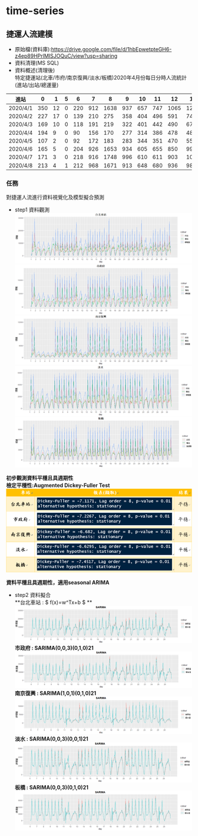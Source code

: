 # time-series
## 捷運人流建模

* 原始檔(資料庫):https://drive.google.com/file/d/1hbEpwetpteGH6-z4ep89HPrlMISJOQuC/view?usp=sharing
* 資料清理(MS SQL)
* 資料概述(清理後)<br>
特定捷運站(北車/市府/南京復興/淡水/板橋)2020年4月份每日分時人流統計(進站/出站/總運量)

| 進站       | 0   | 1  | 5 | 6   | 7   | 8    | 9   | 10  | 11  | 12   | 13   | 14   | 15   | 16   | 17   | 18   | 19   | 20   | 21   | 22   | 23  | 總計 |
|----------|-----|----|---|-----|-----|------|-----|-----|-----|------|------|------|------|------|------|------|------|------|------|------|-----|-------|
| 2020/4/1 | 350 | 12 | 0 | 220 | 912 | 1638 | 937 | 657 | 747 | 1065 | 1221 | 1274 | 1263 | 1484 | 2953 | 7378 | 5162 | 2716 | 2308 | 1724 | 713 | 34734 |
| 2020/4/2 | 227 | 17 | 0 | 139 | 210 | 275  | 358 | 404 | 496 | 591  | 740  | 784  | 833  | 828  | 1069 | 1186 | 928  | 924  | 1021 | 870  | 387 | 12287 |
| 2020/4/3 | 169 | 10 | 0 | 118 | 191 | 219  | 322 | 401 | 442 | 490  | 674  | 770  | 646  | 802  | 1022 | 1002 | 851  | 772  | 865  | 801  | 378 | 10945 |
| 2020/4/4 | 194 | 9  | 0 | 90  | 156 | 170  | 277 | 314 | 386 | 478  | 487  | 599  | 591  | 675  | 862  | 864  | 753  | 687  | 793  | 709  | 336 | 9430  |
| 2020/4/5 | 107 | 2  | 0 | 92  | 172 | 183  | 283 | 344 | 351 | 470  | 558  | 691  | 672  | 707  | 892  | 794  | 713  | 699  | 720  | 549  | 253 | 9252  |
| 2020/4/6 | 165 | 5  | 0 | 204 | 926 | 1653 | 934 | 605 | 655 | 850  | 994  | 958  | 1129 | 1382 | 2827 | 7881 | 5708 | 2724 | 2031 | 1353 | 413 | 33397 |
| 2020/4/7 | 171 | 3  | 0 | 218 | 916 | 1748 | 996 | 610 | 611 | 903  | 1002 | 1058 | 1096 | 1288 | 2851 | 7697 | 5318 | 2668 | 2149 | 1406 | 528 | 33237 |
| 2020/4/8 | 213 | 4  | 1 | 212 | 968 | 1671 | 913 | 648 | 680 | 936  | 987  | 1093 | 1078 | 1231 | 3006 | 7573 | 5128 | 2637 | 2187 | 1509 | 540 | 33215 |

### 任務
對捷運人流進行資料視覺化及模型擬合預測

* step1 資料觀測<br>
![](北車.png)
![](市府.png)
![](南京復興.png)
![](淡水.png)
![](板橋.png)

**初步觀測資料平穩且具週期性**<br>
**檢定平穩性:Augmented Dickey-Fuller Test**
![](平穩性檢定.png)

**資料平穩且具週期性，適用seasonal ARIMA**

* step2 資料擬合<br>
**台北車站 :  $ f(x)=w^Tx+b $ **<br>
![](北車擬合.png)
**市政府 : SARIMA(0,0,3)(0,1,0)21**<br>
![](市府擬合.png)
**南京復興 : SARIMA(1,0,1)(0,1,0)21**<br>
![](南京復興擬合.png)
**淡水 : SARIMA(0,0,3)(0,0,1)21**<br>
![](淡水擬合.png)
**板橋 : SARIMA(0,0,3)(0,1,0)21**<br>
![](板橋擬合.png)

 

